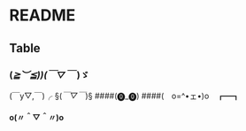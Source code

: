 # README
## Table
### (*≧︶≦))(￣▽￣* )ゞ
(￣y▽,￣)╭ 
§(*￣▽￣*)§
####(⓿_⓿)
####(　o=^•ェ•)o　┏━┓

#### o(〃＾▽＾〃)o

